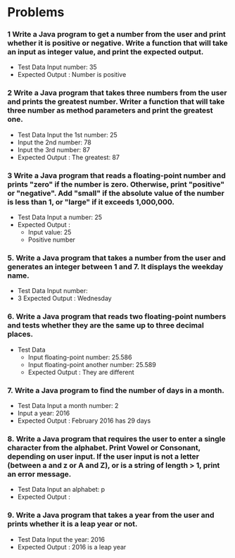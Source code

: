 # Problems 

### 1 Write a Java program to get a number from the user and print whether it is positive or negative. Write a function that will take an input as integer value, and print the expected output.
  - Test Data Input number: 35
  - Expected Output : Number is positive

### 2 Write a Java program that takes three numbers from the user and prints the greatest number. Writer a function that will take three number as method parameters and print the greatest one.
  - Test Data Input the 1st number: 25
  - Input the 2nd number: 78
  - Input the 3rd number: 87
  - Expected Output : The greatest: 87

### 3 Write a Java program that reads a floating-point number and prints "zero" if the number is zero. Otherwise, print "positive" or "negative". Add "small" if the absolute value of the number is less than 1, or "large" if it exceeds 1,000,000.
  - Test Data Input a number: 25
  - Expected Output :
    - Input value: 25
    - Positive number
### 5. Write a Java program that takes a number from the user and generates an integer between 1 and 7. It displays the weekday name.

- Test Data Input number:
- 3 Expected Output : Wednesday

### 6. Write a Java program that reads two floating-point numbers and tests whether they are the same up to three decimal places.
- Test Data
  - Input floating-point number: 25.586
  - Input floating-point another number: 25.589
  - Expected Output : They are different

### 7. Write a Java program to find the number of days in a month.
- Test Data Input a month number: 2
- Input a year: 2016
- Expected Output : February 2016 has 29 days

### 8. Write a Java program that requires the user to enter a single character from the alphabet. Print Vowel or Consonant, depending on user input. If the user input is not a letter (between a and z or A and Z), or is a string of length > 1, print an error message.
- Test Data Input an alphabet: p
- Expected Output : 

### 9. Write a Java program that takes a year from the user and prints whether it is a leap year or not.
- Test Data Input the year: 2016
- Expected Output : 2016 is a leap year


